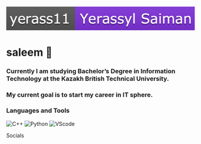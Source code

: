 ![Header](https://github.com/yerass11/yerass11/blob/main/assets/yerass.png)

# saleem 👋
### Currently I am studying Bachelor’s Degree in Information Technology at the Kazakh British Technical University.

### My current goal is to start my career in IT sphere.


### Languages and Tools
![C++](https://img.shields.io/badge/-<C++>-2F4F4F??style=for-the-badge&logo=C%2b%2b)
![Python](https://img.shields.io/badge/-<Python>-2F4F4F??style=for-the-badge&logo=python)
![VScode](https://img.shields.io/badge/-<VScode>-2F4F4F??style=for-the-badge&logo=VisualStudiocode)

Socials